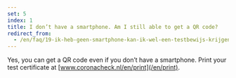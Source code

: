 ```yaml
---
set: 5
index: 1
title: I don’t have a smartphone. Am I still able to get a QR code?
redirect_from: 
  - /en/faq/19-ik-heb-geen-smartphone-kan-ik-wel-een-testbewijs-krijgen
---
```

Yes, you can get a QR code even if you don’t have a smartphone. Print your test certificate at [www.coronacheck.nl/en/print](/en/print).
